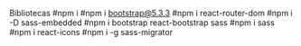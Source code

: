 Bibliotecas
#npm i
#npm i bootstrap@5.3.3
#npm i react-router-dom
#npm i -D sass-embedded
#npm i bootstrap react-bootstrap sass
#npm i sass
#npm i react-icons
#npm i -g sass-migrator